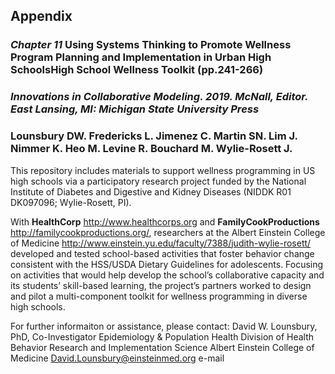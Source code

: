 ## Appendix
### <i>Chapter 11</i> Using Systems Thinking to Promote Wellness Program Planning and Implementation in Urban High SchoolsHigh School Wellness Toolkit (pp.241-266)
### <i>Innovations in Collaborative Modeling. 2019. McNall, Editor. East Lansing, MI: Michigan State University Press</i> 

### <b>Lounsbury DW. Fredericks L. Jimenez C. Martin SN. Lim J. Nimmer K. Heo M. Levine R. Bouchard M. Wylie-Rosett J. </b>

This repository includes materials to support wellness programming in US high schools via a participatory research project funded by the National Institute of Diabetes and Digestive and Kidney Diseases  (NIDDK R01 DK097096; Wylie-Rosett, PI). 

With <b>HealthCorp</b> http://www.healthcorps.org and <b>FamilyCookProductions</b> http://familycookproductions.org/, researchers at the Albert Einstein College of Medicine http://www.einstein.yu.edu/faculty/7388/judith-wylie-rosett/ developed and tested school-based activities that foster behavior change consistent with the HSS/USDA Dietary Guidelines for adolescents. Focusing on activities that would help develop the school’s collaborative capacity and its students’ skill-based learning, the project’s partners worked to design and pilot a multi-component toolkit for wellness programming in diverse high schools.

For further informaiton or assistance, please contact:
David W. Lounsbury, PhD, Co-Investigator
Epidemiology & Population Health
Division of Health Behavior Research and Implementation Science
Albert Einstein College of Medicine
David.Lounsbury@einsteinmed.org e-mail
